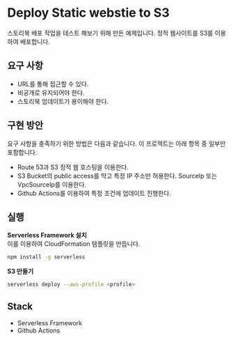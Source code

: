 # Deploy Static webstie to S3

스토리북 배포 작업을 테스트 해보기 위해 만든 예제입니다. 정적 웹사이트를 S3를 이용하여 배포합니다.

## 요구 사항

- URL를 통해 접근할 수 있다.
- 비공개로 유지되어야 한다.
- 스토리북 업데이트가 용이해야 한다.

## 구현 방안

요구 사항을 충족하기 위한 방법은 다음과 같습니다. 이 프로젝트는 아래 항목 중 일부만 포함합니다.

- Route 53과 S3 정적 웹 호스팅을 이용한다.
- S3 Bucket의 public access를 막고 특정 IP 주소만 허용한다. SourceIp 또는 VpcSourceIp를 이용한다.
- Github Actions를 이용하여 특정 조건에 업데이트 진행한다.

## 실행

**Serverless Framework 설치**  
이를 이용하여 CloudFormation 템플릿을 만듭니다.

```bash
npm install -g serverless
```

**S3 만들기**

```bash
serverless deploy --aws-profile <profile>
```

## Stack

- Serverless Framework
- Github Actions
